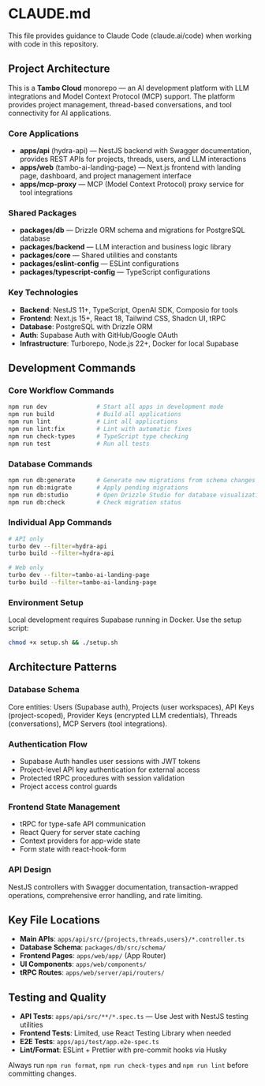 # CLAUDE.md

This file provides guidance to Claude Code (claude.ai/code) when working with code in this repository.

## Project Architecture

This is a **Tambo Cloud** monorepo — an AI development platform with LLM integrations and Model Context Protocol (MCP) support. The platform provides project management, thread-based conversations, and tool connectivity for AI applications.

### Core Applications

- **apps/api** (hydra-api) — NestJS backend with Swagger documentation, provides REST APIs for projects, threads, users, and LLM interactions
- **apps/web** (tambo-ai-landing-page) — Next.js frontend with landing page, dashboard, and project management interface
- **apps/mcp-proxy** — MCP (Model Context Protocol) proxy service for tool integrations

### Shared Packages

- **packages/db** — Drizzle ORM schema and migrations for PostgreSQL database
- **packages/backend** — LLM interaction and business logic library
- **packages/core** — Shared utilities and constants
- **packages/eslint-config** — ESLint configurations
- **packages/typescript-config** — TypeScript configurations

### Key Technologies

- **Backend**: NestJS 11+, TypeScript, OpenAI SDK, Composio for tools
- **Frontend**: Next.js 15+, React 18, Tailwind CSS, Shadcn UI, tRPC
- **Database**: PostgreSQL with Drizzle ORM
- **Auth**: Supabase Auth with GitHub/Google OAuth
- **Infrastructure**: Turborepo, Node.js 22+, Docker for local Supabase

## Development Commands

### Core Workflow Commands

```bash
npm run dev              # Start all apps in development mode
npm run build            # Build all applications
npm run lint             # Lint all applications
npm run lint:fix         # Lint with automatic fixes
npm run check-types      # TypeScript type checking
npm run test             # Run all tests
```

### Database Commands

```bash
npm run db:generate      # Generate new migrations from schema changes
npm run db:migrate       # Apply pending migrations
npm run db:studio        # Open Drizzle Studio for database visualization
npm run db:check         # Check migration status
```

### Individual App Commands

```bash
# API only
turbo dev --filter=hydra-api
turbo build --filter=hydra-api

# Web only
turbo dev --filter=tambo-ai-landing-page
turbo build --filter=tambo-ai-landing-page
```

### Environment Setup

Local development requires Supabase running in Docker. Use the setup script:

```bash
chmod +x setup.sh && ./setup.sh
```

## Architecture Patterns

### Database Schema

Core entities: Users (Supabase auth), Projects (user workspaces), API Keys (project-scoped), Provider Keys (encrypted LLM credentials), Threads (conversations), MCP Servers (tool integrations).

### Authentication Flow

- Supabase Auth handles user sessions with JWT tokens
- Project-level API key authentication for external access
- Protected tRPC procedures with session validation
- Project access control guards

### Frontend State Management

- tRPC for type-safe API communication
- React Query for server state caching
- Context providers for app-wide state
- Form state with react-hook-form

### API Design

NestJS controllers with Swagger documentation, transaction-wrapped operations, comprehensive error handling, and rate limiting.

## Key File Locations

- **Main APIs**: `apps/api/src/{projects,threads,users}/*.controller.ts`
- **Database Schema**: `packages/db/src/schema/`
- **Frontend Pages**: `apps/web/app/` (App Router)
- **UI Components**: `apps/web/components/`
- **tRPC Routes**: `apps/web/server/api/routers/`

## Testing and Quality

- **API Tests**: `apps/api/src/**/*.spec.ts` — Use Jest with NestJS testing utilities
- **Frontend Tests**: Limited, use React Testing Library when needed
- **E2E Tests**: `apps/api/test/app.e2e-spec.ts`
- **Lint/Format**: ESLint + Prettier with pre-commit hooks via Husky

Always run `npm run format`, `npm run check-types` and `npm run lint` before committing changes.